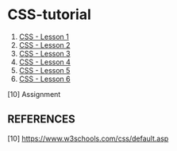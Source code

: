 # CSS-tutorial

1. [CSS - Lesson 1](./lessons/lesson1.md)
2. [CSS - Lesson 2](./lessons/lesson2.md)
3. [CSS - Lesson 3](./lessons/lesson3.md)
4. [CSS - Lesson 4](./lessons/lesson4.md)
5. [CSS - Lesson 5](./lessons/lesson1.md)
6. [CSS - Lesson 6](./lessons/lesson1.md)

[10] Assignment

## REFERENCES

[10] https://www.w3schools.com/css/default.asp
